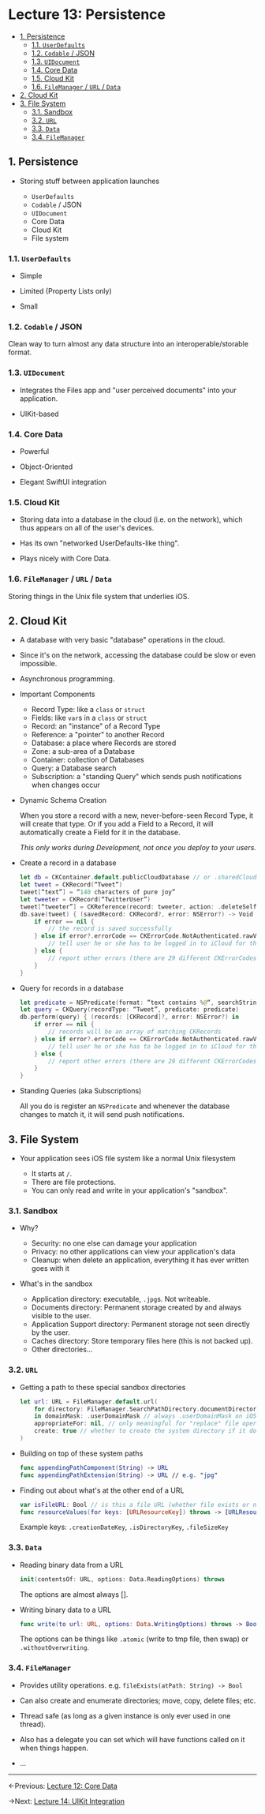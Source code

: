 # Lecture 13: Persistence

- [1. Persistence](#1-persistence)
  - [1.1. `UserDefaults`](#11-userdefaults)
  - [1.2. `Codable` / JSON](#12-codable--json)
  - [1.3. `UIDocument`](#13-uidocument)
  - [1.4. Core Data](#14-core-data)
  - [1.5. Cloud Kit](#15-cloud-kit)
  - [1.6. `FileManager` / `URL` / `Data`](#16-filemanager--url--data)
- [2. Cloud Kit](#2-cloud-kit)
- [3. File System](#3-file-system)
  - [3.1. Sandbox](#31-sandbox)
  - [3.2. `URL`](#32-url)
  - [3.3. `Data`](#33-data)
  - [3.4. `FileManager`](#34-filemanager)

## 1. Persistence

- Storing stuff between application launches

  - `UserDefaults`
  - `Codable` / JSON
  - `UIDocument`
  - Core Data
  - Cloud Kit
  - File system

### 1.1. `UserDefaults`

- Simple

- Limited (Property Lists only)

- Small

### 1.2. `Codable` / JSON

Clean way to turn almost any data structure into an interoperable/storable format.

### 1.3. `UIDocument`

- Integrates the Files app and "user perceived documents" into your application.

- UIKit-based

### 1.4. Core Data

- Powerful

- Object-Oriented

- Elegant SwiftUI integration

### 1.5. Cloud Kit

- Storing data into a database in the cloud (i.e. on the network), which thus appears on all of the user's devices.

- Has its own "networked UserDefaults-like thing".

- Plays nicely with Core Data.

### 1.6. `FileManager` / `URL` / `Data`

Storing things in the Unix file system that underlies iOS.

## 2. Cloud Kit

- A database with very basic "database" operations in the cloud.

- Since it's on the network, accessing the database could be slow or even impossible.

- Asynchronous programming.

- Important Components

  - Record Type: like a `class` or `struct`
  - Fields: like `var`s in a `class` or `struct`
  - Record: an "instance" of a Record Type
  - Reference: a "pointer" to another Record
  - Database: a place where Records are stored
  - Zone: a sub-area of a Database
  - Container: collection of Databases
  - Query: a Database search
  - Subscription: a "standing Query" which sends push notifications when changes occur

- Dynamic Schema Creation

  When you store a record with a new, never-before-seen Record Type, it will create that type. Or if you add a Field to a Record, it will automatically create a Field for it in the database.

  _This only works during Development, not once you deploy to your users._

- Create a record in a database

  ```swift
  let db = CKContainer.default.publicCloudDatabase // or .sharedCloudDatabase / .privateCloudDatabase
  let tweet = CKRecord(“Tweet”)
  tweet[“text”] = “140 characters of pure joy”
  let tweeter = CKRecord(“TwitterUser”)
  tweet[“tweeter”] = CKReference(record: tweeter, action: .deleteSelf)
  db.save(tweet) { (savedRecord: CKRecord?, error: NSError?) -> Void in
      if error == nil {
          // the record is saved successfully
      } else if error?.errorCode == CKErrorCode.NotAuthenticated.rawValue {
          // tell user he or she has to be logged in to iCloud for this to work!
      } else {
          // report other errors (there are 29 different CKErrorCodes!)
      }
  }
  ```

- Query for records in a database

  ```swift
  let predicate = NSPredicate(format: “text contains %@“, searchString)
  let query = CKQuery(recordType: “Tweet”, predicate: predicate)
  db.perform(query) { (records: [CKRecord]?, error: NSError?) in
      if error == nil {
          // records will be an array of matching CKRecords
      } else if error?.errorCode == CKErrorCode.NotAuthenticated.rawValue {
          // tell user he or she has to be logged in to iCloud for this to work!
      } else {
          // report other errors (there are 29 different CKErrorCodes!)
      }
  }
  ```

- Standing Queries (aka Subscriptions)

  All you do is register an `NSPredicate` and whenever the database changes to match it, it will send push notifications.

## 3. File System

- Your application sees iOS file system like a normal Unix filesystem

  - It starts at `/`.
  - There are file protections.
  - You can only read and write in your application's "sandbox".

### 3.1. Sandbox

- Why?

  - Security: no one else can damage your application
  - Privacy: no other applications can view your application's data
  - Cleanup: when delete an application, everything it has ever written goes with it

- What's in the sandbox

  - Application directory: executable, `.jpg`s. Not writeable.
  - Documents directory: Permanent storage created by and always visible to the user.
  - Application Support directory: Permanent storage not seen directly by the user.
  - Caches directory: Store temporary files here (this is not backed up).
  - Other directories...

### 3.2. `URL`

- Getting a path to these special sandbox directories

  ```swift
  let url: URL = FileManager.default.url(
      for directory: FileManager.SearchPathDirectory.documentDirectory,
      in domainMask: .userDomainMask // always .userDomainMask on iOS
      appropriateFor: nil, // only meaningful for "replace" file operations
      create: true // whether to create the system directory if it doesn’t already exist
  )
  ```

- Building on top of these system paths

  ```swift
  func appendingPathComponent(String) -> URL
  func appendingPathExtension(String) -> URL // e.g. "jpg"
  ```

- Finding out about what's at the other end of a URL

  ```swift
  var isFileURL: Bool // is this a file URL (whether file exists or not) or something else?
  func resourceValues(for keys: [URLResourceKey]) throws -> [URLResourceKey:Any]?
  ```

  Example keys: `.creationDateKey`, `.isDirectoryKey`, `.fileSizeKey`

### 3.3. `Data`

- Reading binary data from a URL

  ```swift
  init(contentsOf: URL, options: Data.ReadingOptions) throws
  ```

  The options are almost always [].

- Writing binary data to a URL

  ```swift
  func write(to url: URL, options: Data.WritingOptions) throws -> Bool
  ```

  The options can be things like `.atomic` (write to tmp file, then swap) or `.withoutOverwriting`.

### 3.4. `FileManager`

- Provides utility operations. e.g. `fileExists(atPath: String) -> Bool`

- Can also create and enumerate directories; move, copy, delete files; etc.

- Thread safe (as long as a given instance is only ever used in one thread).

- Also has a delegate you can set which will have functions called on it when things happen.

- ...

---

←Previous: [Lecture 12: Core Data](Lecture%2012.md)

→Next: [Lecture 14: UIKit Integration](Lecture%2014.md)
